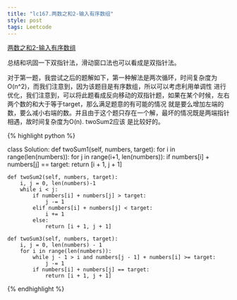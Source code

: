 ```yaml
---
title: "lc167.两数之和2-输入有序数组"
style: post
tags: Leetcode
---
```


[两数之和2-输入有序数组](https://leetcode-cn.com/problems/two-sum-ii-input-array-is-sorted/)

总结和巩固一下双指针法，滑动窗口法也可以看成是双指针法。

对于第一题，我尝试之后的题解如下，第一种解法是两次循环，时间复杂度为O(n^2)，而我们注意到，因为该题目是有序数组，所以可以考虑利用单调性
        进行优化，我们注意到，可以将此题看成反向移动的双指针题，如果在某个时候，左右两个数的和大于等于target，那么满足题意的有可能的情况
        就是要么增加左端的数，要么减小右端的数。并且由于这个题只存在一个解，最坏的情况既是两端指针相遇，故时间复杂度为O(n). twoSum2应该
        是比较好的。


{% highlight python %}

class Solution:
    def twoSum1(self, numbers, target):
        for i in range(len(numbers)):
            for j in range(i+1, len(numbers)):
                if numbers[i] + numbers[j] == target:
                    return [i + 1, j + 1]

    def twoSum2(self, numbers, target):
        i, j = 0, len(numbers)-1
        while i < j:
            if numbers[i] + numbers[j] > target:
                j -= 1
            elif numbers[i] + numbers[j] < target:
                i += 1
            else:
                return [i + 1, j + 1]

    def twoSum3(self, numbers, target):
        i, j = 0, len(numbers) - 1
        for i in range(len(numbers)):
            while j - 1 > i and numbers[j - 1] + numbers[i] >= target:
                j -= 1
            if numbers[i] + numbers[j] == target:
                return [i + 1, j + 1]

{% endhighlight %}